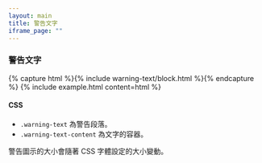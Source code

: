 ```yaml
---
layout: main
title: 警告文字
iframe_page: ""
---
```


### 警告文字

{% capture html %}{% include warning-text/block.html %}{% endcapture %}
{% include example.html content=html %}

#### CSS

- `.warning-text` 為警告段落。
- `.warning-text-content` 為文字的容器。

警告圖示的大小會隨著 CSS 字體設定的大小變動。

